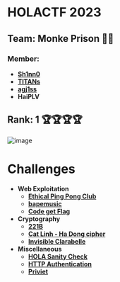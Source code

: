 # HOLACTF 2023

## Team: Monke Prison 🐒🐒 ##

### Member: ###
* **[Sh1nn0](https://github.com/Katsumi1012)**
* **[TITANs](https://github.com/TITANs1506)**
* **[agj1ss](https://github.com/agj1ss)**
* **HaiPLV**

## Rank: 1 🏆🏆🏆🏆 ##

![image](https://github.com/Katsumi1012/CTF/assets/90083485/861ccb0b-621a-4d5b-8162-e737193503eb)

# Challenges

* **Web Exploitation**
  * **[Ethical Ping Pong Club](Web/Code%20get%20Flag.md)**
  * **[bapemusic](Web/bapemusic.md)**
  * **[Code get Flag](Web/Code%20get%20Flag.md)**
* **Cryptography**
  * **[221B](Cryptography/221B.md)**
  * **[Cat Linh - Ha Dong cipher](Cryptography/Cat%20Linh%20-%20Ha%20Dong%20cipher.md)**
  * **[Invisible Clarabelle](Cryptography/Invisible%20Clarabelle.md)**
* **Miscellaneous**
  * **[HOLA Sanity Check](Miscellaneous/HOLA%20Sanity%20Check.md)**
  * **[HTTP Authentication](Miscellaneous/HTTP%20Authentication.md)**
  * **[Priviet](Miscellaneous/Priviet.md)**
